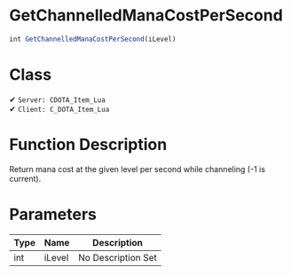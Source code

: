 # GetChannelledManaCostPerSecond
```js	
int GetChannelledManaCostPerSecond(iLevel)
```
# Class
✔ `Server: CDOTA_Item_Lua`  
✔ `Client: C_DOTA_Item_Lua`  

# Function Description
Return mana cost at the given level per second while channeling (-1 is current).
# Parameters
Type|Name|Description
--|--|--
int|iLevel|No Description Set
